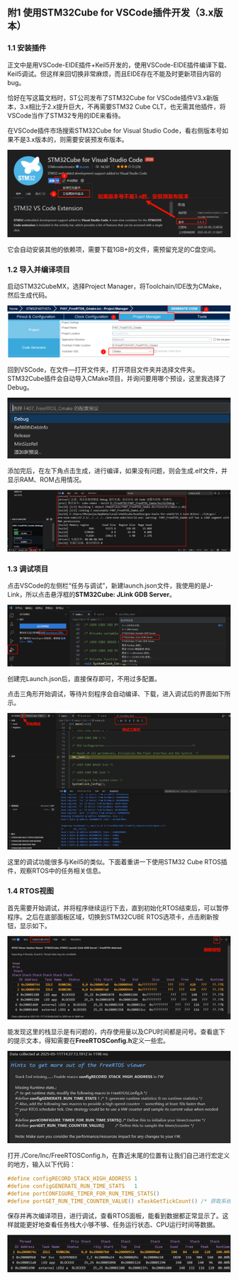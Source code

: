 ## 附1 使用STM32Cube for VSCode插件开发（3.x版本）
### 1.1 安装插件
正文中是用VSCode-EIDE插件+Keil5开发的，使用VSCode-EIDE插件编译下载、Keil5调试。但这样来回切换非常麻烦，而且EIDE存在不能及时更新项目内容的bug。

恰好在写这篇文档时，ST公司发布了STM32Cube for VSCode插件V3.x新版本，3.x相比于2.x提升巨大，不再需要STM32 Cube CLT，也无需其他插件，将VSCode当作了STM32专用的IDE来看待。

在VSCode插件市场搜索STM32Cube for Visual Studio Code，看右侧版本号如果不是3.x版本的，则需要安装预发布版本。

![img附1-1](./images/附1-1.jpg)

它会自动安装其他的依赖项，需要下载1GB+的文件，需预留充足的C盘空间。


### 1.2 导入并编译项目
启动STM32CubeMX，选择Project Manager，将Toolchain/IDE改为CMake，然后生成代码。

![img附1-2](./images/附1-2.jpg)

回到VSCode，在文件—打开文件夹，打开项目文件夹并选择文件夹。STM32Cube插件会自动导入CMake项目，并询问要用哪个预设，这里我选择了Debug。

![img附1-3](./images/附1-3.jpg)

添加完后，在左下角点击生成，进行编译，如果没有问题，则会生成.elf文件，并显示RAM、ROM占用情况。

![img附1-4](./images/附1-4.jpg)


### 1.3 调试项目
点击VSCode的左侧栏“任务与调试”，新建launch.json文件，我使用的是J-Link，所以点击悬浮框的**STM32Cube: JLink GDB Server**。

![img附1-5](./images/附1-5.jpg)

创建完Launch.json后，直接保存即可，不用过多配置。

点击三角形开始调试，等待片刻程序会自动编译、下载，进入调试后的界面如下所示。

![img附1-6](./images/附1-6.jpg)

这里的调试功能很多与Keil5的类似。下面着重讲一下使用STM32 Cube RTOS插件，观察RTOS中的任务相关信息。


### 1.4 RTOS视图
首先需要开始调试，并将程序继续运行下去，直到初始化RTOS结束后，可以暂停程序。之后在底部面板区域，切换到STM32CUBE RTOS选项卡，点击刷新按钮，显示如下。

![img附1-7](./images/附1-7.jpg)

能发现这里的栈显示是有问题的，内存使用量以及CPU时间都是问号。查看底下的提示文本，得知需要在**FreeRTOSConfig.h**定义一些宏。

![img附1-8](./images/附1-8.jpg)

打开./Core/Inc/FreeRTOSConfig.h，在靠近末尾的位置有让我们自己进行宏定义的地方，输入以下代码：

```c
#define configRECORD_STACK_HIGH_ADDRESS 1
#define configGENERATE_RUN_TIME_STATS   1
#define portCONFIGURE_TIMER_FOR_RUN_TIME_STATS()
#define portGET_RUN_TIME_COUNTER_VALUE() xTaskGetTickCount() /* 获取系统tick */
```

保存并再次编译项目，进行调试，查看RTOS面板，能看到数据都正常显示了。这样就能更好地查看任务栈大小够不够、任务运行状态、CPU运行时间等数据。

![img附1-9](./images/附1-9.jpg)
